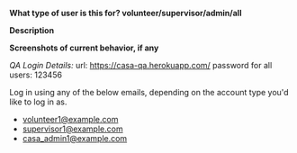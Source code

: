 **What type of user is this for? volunteer/supervisor/admin/all**


**Description**


**Screenshots of current behavior, if any**

_QA Login Details:_
url: https://casa-qa.herokuapp.com/
password for all users: 123456

Log in using any of the below emails, depending on the account type you'd like to log in as.
- volunteer1@example.com
- supervisor1@example.com
- casa_admin1@example.com


